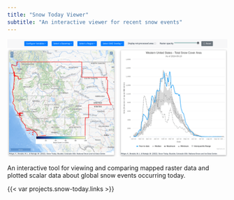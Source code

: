 ```yaml
---
title: "Snow Today Viewer"
subtitle: "An interactive viewer for recent snow events"
---
```


![Snow Today Viewer screenshot](snow-today-screenshot.png)

An interactive tool for viewing and comparing mapped raster data and plotted scalar
data about global snow events occurring today.

{{< var projects.snow-today.links >}}

